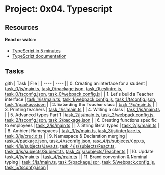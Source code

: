 # Project: 0x04. Typescript

## Resources

#### Read or watch:

* [TypeScript in 5 minutes](https://intranet.alxswe.com/rltoken/waTSa9Mguj912pel9On57w)
* [TypeScript documentation](https://intranet.alxswe.com/rltoken/iPO8DlHCGzc1jnojLoP9HA)
## Tasks
gith
| Task | File |
| ---- | ---- |
| 0. Creating an interface for a student | [task_0/js/main.ts](./task_0/js/main.ts), [task_0/package.json](./task_0/package.json), [task_0/.eslintrc.js](./task_0/.eslintrc.js), [task_0/tsconfig.json](./task_0/tsconfig.json), [task_0/webpack.config.js](./task_0/webpack.config.js) |
| 1. Let's build a Teacher interface | [task_1/js/main.ts](./task_1/js/main.ts), [task_1/webpack.config.js](./task_1/webpack.config.js), [task_1/tsconfig.json](./task_1/tsconfig.json), [task_1/package.json](./task_1/package.json) |
| 2. Extending the Teacher class | [task_1/js/main.ts](./task_1/js/main.ts) |
| 3. Printing teachers | [task_1/js/main.ts](./task_1/js/main.ts) |
| 4. Writing a class | [task_1/js/main.ts](./task_1/js/main.ts) |
| 5. Advanced types Part 1 | [task_2/js/main.ts](./task_2/js/main.ts), [task_2/webpack.config.js](./task_2/webpack.config.js), [task_2/tsconfig.json](./task_2/tsconfig.json), [task_2/package.json](./task_2/package.json) |
| 6. Creating functions specific to employees | [task_2/js/main.ts](./task_2/js/main.ts) |
| 7. String literal types | [task_2/js/main.ts](./task_2/js/main.ts) |
| 8. Ambient Namespaces | [task_3/js/main.ts](./task_3/js/main.ts), [task_3/js/interface.ts](./task_3/js/interface.ts), [task_3/js/crud.d.ts](./task_3/js/crud.d.ts) |
| 9. Namespace & Declaration merging | [task_4/package.json](./task_4/package.json), [task_4/tsconfig.json](./task_4/tsconfig.json), [task_4/js/subjects/Cpp.ts](./task_4/js/subjects/Cpp.ts), [task_4/js/subjects/Java.ts](./task_4/js/subjects/Java.ts), [task_4/js/subjects/React.ts](./task_4/js/subjects/React.ts), [task_4/js/subjects/Subject.ts](./task_4/js/subjects/Subject.ts), [task_4/js/subjects/Teacher.ts](./task_4/js/subjects/Teacher.ts) |
| 10. Update task_4/js/main.ts | [task_4/js/main.ts](./task_4/js/main.ts) |
| 11. Brand convention & Nominal typing | [task_5/js/main.ts](./task_5/js/main.ts), [task_5/package.json](./task_5/package.json), [task_5/webpack.config.js](./task_5/webpack.config.js), [task_5/tsconfig.json](./task_5/tsconfig.json) |
